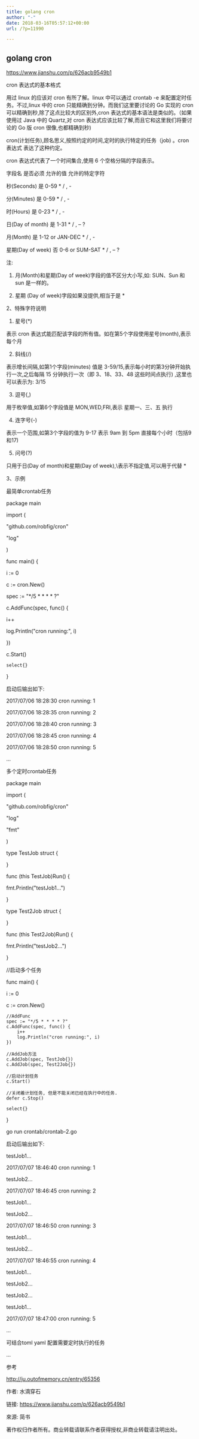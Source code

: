 ```yaml
---
title: golang cron
author: "-"
date: 2018-03-16T05:57:12+00:00
url: /?p=11990

---
```

## golang cron
https://www.jianshu.com/p/626acb9549b1

cron 表达式的基本格式
  
用过 linux 的应该对 cron 有所了解。linux 中可以通过 crontab -e 来配置定时任务。不过,linux 中的 cron 只能精确到分钟。而我们这里要讨论的 Go 实现的 cron 可以精确到秒,除了这点比较大的区别外,cron 表达式的基本语法是类似的。（如果使用过 Java 中的 Quartz,对 cron 表达式应该比较了解,而且它和这里我们将要讨论的 Go 版 cron 很像,也都精确到秒) 

cron(计划任务),顾名思义,按照约定的时间,定时的执行特定的任务（job) 。cron 表达式 表达了这种约定。

cron 表达式代表了一个时间集合,使用 6 个空格分隔的字段表示。
  
字段名 是否必须 允许的值 允许的特定字符
  
秒(Seconds) 是 0-59 * / , -
  
分(Minutes) 是 0-59 * / , -
  
时(Hours) 是 0-23 * / , -
  
日(Day of month) 是 1-31 * / , – ?
  
月(Month) 是 1-12 or JAN-DEC * / , -
  
星期(Day of week) 否 0-6 or SUM-SAT * / , – ?
  
注: 
  
1) 月(Month)和星期(Day of week)字段的值不区分大小写,如: SUN、Sun 和 sun 是一样的。
  
2) 星期 (Day of week)字段如果没提供,相当于是 *
  
2、特殊字符说明
  
1) 星号(*)
  
表示 cron 表达式能匹配该字段的所有值。如在第5个字段使用星号(month),表示每个月

2) 斜线(/)
  
表示增长间隔,如第1个字段(minutes) 值是 3-59/15,表示每小时的第3分钟开始执行一次,之后每隔 15 分钟执行一次（即 3、18、33、48 这些时间点执行) ,这里也可以表示为: 3/15

3) 逗号(,)
  
用于枚举值,如第6个字段值是 MON,WED,FRI,表示 星期一、三、五 执行

4) 连字号(-)
  
表示一个范围,如第3个字段的值为 9-17 表示 9am 到 5pm 直接每个小时（包括9和17) 

5) 问号(?)
  
只用于日(Day of month)和星期(Day of week),\表示不指定值,可以用于代替 *
  
3、示例
  
最简单crontab任务
  
package main

import (
      
"github.com/robfig/cron"
      
"log"
  
)

func main() {
      
i := 0
      
c := cron.New()
      
spec := "*/5 \* \* \* * ?"
      
c.AddFunc(spec, func() {
          
i++
          
log.Println("cron running:", i)
      
})
      
c.Start()

    select{}
    

}
  
启动后输出如下: 

2017/07/06 18:28:30 cron running: 1
  
2017/07/06 18:28:35 cron running: 2
  
2017/07/06 18:28:40 cron running: 3
  
2017/07/06 18:28:45 cron running: 4
  
2017/07/06 18:28:50 cron running: 5
  
...
  
多个定时crontab任务
  
package main

import (
      
"github.com/robfig/cron"
      
"log"
      
"fmt"
  
)

type TestJob struct {
  
}

func (this TestJob)Run() {
      
fmt.Println("testJob1...")
  
}

type Test2Job struct {
  
}

func (this Test2Job)Run() {
      
fmt.Println("testJob2...")
  
}

//启动多个任务
  
func main() {
      
i := 0
      
c := cron.New()

    //AddFunc
    spec := "*/5 * * * * ?"
    c.AddFunc(spec, func() {
        i++
        log.Println("cron running:", i)
    })
    
    //AddJob方法
    c.AddJob(spec, TestJob{})
    c.AddJob(spec, Test2Job{})
    
    //启动计划任务
    c.Start()
    
    //关闭着计划任务, 但是不能关闭已经在执行中的任务.
    defer c.Stop()
    
    select{}
    

}
  
go run crontab/crontab-2.go
  
启动后输出如下: 
  
testJob1...
  
2017/07/07 18:46:40 cron running: 1
  
testJob2...
  
2017/07/07 18:46:45 cron running: 2
  
testJob1...
  
testJob2...
  
2017/07/07 18:46:50 cron running: 3
  
testJob1...
  
testJob2...
  
2017/07/07 18:46:55 cron running: 4
  
testJob1...
  
testJob2...
  
testJob2...
  
testJob1...
  
2017/07/07 18:47:00 cron running: 5
  
...
  
可结合toml yaml 配置需要定时执行的任务
  
...
  
参考
  
http://ju.outofmemory.cn/entry/65356

作者: 水滴穿石
  
链接: https://www.jianshu.com/p/626acb9549b1
  
來源: 简书
  
著作权归作者所有。商业转载请联系作者获得授权,非商业转载请注明出处。